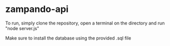 ﻿# zampando-api

To run, simply clone the repository, open a terminal on the directory and run "node server.js"

Make sure to install the database using the provided .sql file

